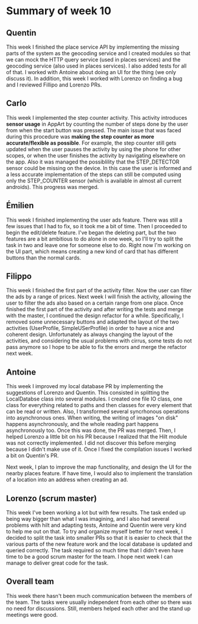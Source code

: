 # Summary of week 10

## Quentin
This week I finished the place service API by implementing the missing parts of the system as the geocoding service and I created modules so that we can mock the HTTP query service (used in places services) and the geocoding service (also used in places services). I also added tests for all of that. I worked with Antoine about doing an UI for the thing (we only discuss it). In addition, this week I worked with Lorenzo on finding a bug and I reviewed Fillipo and Lorenzo PRs. 

## Carlo
This week I implemented the step counter activity. 
This activity introduces **sensor usage** in AppArt by counting the number of steps done by the user from when the start button was pressed. The main issue that was faced during this procedure was **making the step counter as more accurate/flexible as possible**. For example, the step counter still gets updated when the user pauses the activity by using the phone for other scopes, or when the user finishes the activity by navigating elsewhere on the app. Also it was managed the possiblility that the STEP_DETECTOR sensor could be missing on the device. In this case the user is informed and a less accurate implementation of the steps can still be computed using only the STEP_COUNTER sensor (which is available in almost all current androids). This progress was merged.

## Émilien
This week I finished implementing the user ads feature. There was still a few issues that I had to fix, so it took me a bit of time. Then I proceeded to begin the edit/delete feature. I've began the deleting part, but the two features are a bit ambitious to do alone in one week, so I'll try to split the task in two and leave one for someone else to do. Right now I'm working on the UI part, which means creating a new kind of card that has different buttons than the normal cards.

## Filippo
This week I finished the first part of the activity filter. Now the user can filter the ads by a range of prices. Next week I will finish the activity, allowing the user to filter the ads also based on a certain range from one place. Once finished the first part of the activity and after writing the tests and merge with the master, I continued the design refactor for a while. Specifically, I removed some unnecessary buttons and adapted the layout of the two activities (UserProfile, SimpleUSerProfile) in order to have a nice and coherent design. Unfortunately as always changing the layout of the activities, and considering the usual problems with cirrus, some tests do not pass anymore so I hope to be able to fix the errors and merge the refactor next week.

## Antoine

This week I improved my local database PR by implementing the suggestions of Lorenzo and Quentin. This consisted in splitting the LocalDatabse class into several modules. I created one file IO class, one class for everything related to paths and then classes for every element that can be read or written. Also, I transformed several syncrhonous operations into asynchronous ones. When writing, the writing of images "on disk" happens asynchronously, and the whole reading part happens asynchronously too. Once this was done, the PR was merged. Then, I helped Lorenzo a little bit on his PR because I realized that the Hilt module was not correctly implemented. I did not discover this before merging because I didn't make use of it. Once I fixed the compilation issues I worked a bit on Quentin's PR.

Next week, I plan to improve the map functionality, and design the UI for the nearby places feature. If have time, I would also to implement the translation of a location into an address when creating an ad.



## Lorenzo (scrum master)
This week I've been working a lot but with few results. The task ended up being way bigger than what I was imagining, and I also had several problems with hilt and adapting tests, Antoine and Quentin were very kind to help me out on that. To try and organize myself better for next week, I decided to split the task into smaller PRs so that it is easier to check that the various parts of the new feature work and the local database is updated and queried correctly. The task required so much time that I didn't even have time to be a good scrum master for the team. I hope next week I can manage to deliver great code for the task.

## Overall team
This week there hasn't been much communication between the members of the team. The tasks were usually independent from each other so there was no need for discussions. Still, members helped each other and the stand up meetings were good.
